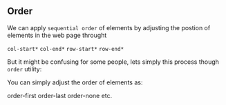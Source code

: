 ## Order

We can apply `sequential order` of elements by adjusting the postion of elements in the web page throught

`col-start*`
`col-end*`
`row-start*`
`row-end*`

But it might be confusing for some people, lets simply this process though `order` utility:

You can simply adjust the order of elements as:

order-first
order-last
order-none etc.
